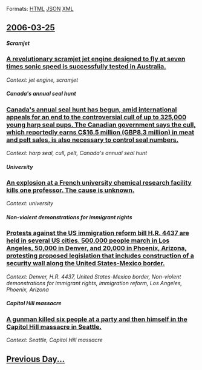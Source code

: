 
Formats: [HTML](2006/03/25/index.html)  [JSON](2006/03/25/index.json)  [XML](2006/03/25/index.xml)  

## [2006-03-25](/news/2006/03/25/index.md)

##### Scramjet
### [ A revolutionary scramjet jet engine designed to fly at seven times sonic speed is successfully tested in Australia. ](/news/2006/03/25/a-revolutionary-scramjet-jet-engine-designed-to-fly-at-seven-times-sonic-speed-is-successfully-tested-in-australia.md)
_Context: jet engine, scramjet_

##### Canada's annual seal hunt
### [ Canada's annual seal hunt has begun, amid international appeals for an end to the controversial cull of up to 325,000 young harp seal pups. The Canadian government says the cull, which reportedly earns C$16.5 million (GBP8.3 million) in meat and pelt sales, is also necessary to control seal numbers. ](/news/2006/03/25/canada-s-annual-seal-hunt-has-begun-amid-international-appeals-for-an-end-to-the-controversial-cull-of-up-to-325-000-young-harp-seal-pups.md)
_Context: harp seal, cull, pelt, Canada's annual seal hunt_

##### University
### [ An explosion at a French university chemical research facility kills one professor. The cause is unknown. ](/news/2006/03/25/an-explosion-at-a-french-university-chemical-research-facility-kills-one-professor-the-cause-is-unknown.md)
_Context: university_

##### Non-violent demonstrations for immigrant rights
### [ Protests against the US immigration reform bill H.R. 4437 are held in several US cities. 500,000 people march in Los Angeles, 50,000 in Denver, and 20,000 in Phoenix, Arizona, protesting proposed legislation that includes construction of a security wall along the United States-Mexico border. ](/news/2006/03/25/protests-against-the-us-immigration-reform-bill-h-r-4437-are-held-in-several-us-cities-500-000-people-march-in-los-angeles-50-000-in-den.md)
_Context: Denver, H.R. 4437, United States-Mexico border, Non-violent demonstrations for immigrant rights, immigration reform, Los Angeles, Phoenix, Arizona_

##### Capitol Hill massacre
### [ A gunman killed six people at a party and then himself in the Capitol Hill massacre in Seattle. ](/news/2006/03/25/a-gunman-killed-six-people-at-a-party-and-then-himself-in-the-capitol-hill-massacre-in-seattle.md)
_Context: Seattle, Capitol Hill massacre_

## [Previous Day...](/news/2006/03/24/index.md)

